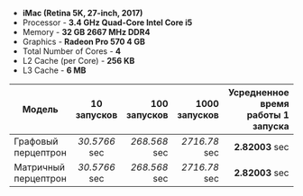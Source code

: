 
* **iMac (Retina 5K, 27-inch, 2017)**
* Processor - **3.4 GHz Quad-Core Intel Core i5**
* Memory -  **32 GB 2667 MHz DDR4**
* Graphics - **Radeon Pro 570 4 GB**
*   Total Number of Cores -	**4**
* L2 Cache (per Core) -	**256 KB**
* L3 Cache - **6 MB**


| **Модель**              | 10 запусков     | 100 запусков | 1000 запусков   | Усредненное время работы 1 запуска
| -------------        |:------------------:| -----:|-----:|-----:|
| Графовый перцептрон | *30.5766* sec    | *268.568* sec | *2716.78* sec | **2.82003** sec
| Матричный перцептрон  | *30.5766* sec  |   *268.568* sec |*2716.78* sec | **2.82003** sec